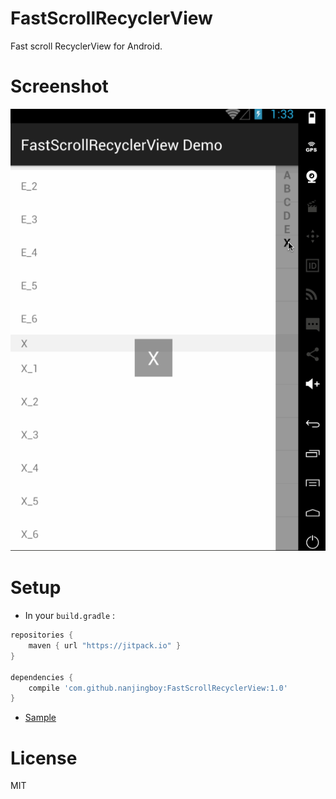 # FastScrollRecyclerView

Fast scroll RecyclerView for Android.

# Screenshot

![FastScrollRecyclerView Screenshot](Screenshot.gif)

# Setup

* In your `build.gradle` :

```gradle
repositories {
    maven { url "https://jitpack.io" }
}

dependencies {
    compile 'com.github.nanjingboy:FastScrollRecyclerView:1.0'
}
```

* [Sample](sample/src/main)

# License

MIT